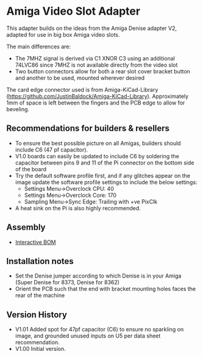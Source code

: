 # Amiga Video Slot Adapter

This adapter builds on the ideas from the Amiga Denise adapter V2, adapted for use in big box Amiga video slots.

The main differences are:
- The 7MHZ signal is derived via C1 XNOR C3 using an additional 74LVC86 since 7MHZ is not available directly from the video slot
- Two button connectors allow for both a rear slot cover bracket button and another to be used, mounted wherever desired

The card edge connector used is from Amiga-KiCad-Library (https://github.com/JustinBaldock/Amiga-KiCad-Library). Approximately 1mm of space is left between the fingers and the PCB edge to allow for beveling.

## Recommendations for builders & resellers
- To ensure the best possible picture on all Amigas, builders should include C6 (47 pf capacitor). 
- V1.0 boards can easily be updated to include C6 by soldering the capacitor between pins 9 and 11 of the Pi connector on the bottom side of the board
- Try the default software profile first, and if any glitches appear on the image update the software profile settings to include the below settings:
    - Settings Menu->Overclock CPU: 40
    - Settings Menu->Overclock Core: 170
    - Sampling Menu->Sync Edge: Trailing with +ve PixClk
- A heat sink on the Pi is also highly recommended. 

## Assembly
- [Interactive BOM](bom/ibom.html)

## Installation notes
- Set the Denise jumper according to which Denise is in your Amiga (Super Denise for 8373, Denise for 8362)
- Orient the PCB such that the end with bracket mounting holes faces the rear of the machine

## Version History
- V1.01 Added spot for 47pf capacitor (C6) to ensure no sparkling on image, and grounded unused inputs on U5 per data sheet recommendation.
- V1.00 Initial version.
